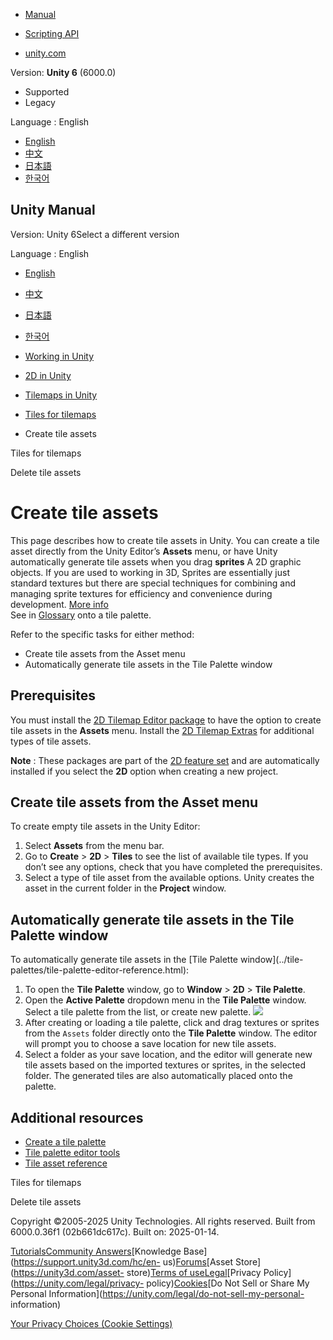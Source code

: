 [](https://docs.unity3d.com)

  * [Manual](../Manual/index.html)
  * [Scripting API](../ScriptReference/index.html)

  * [unity.com](https://unity.com/)

Version: **Unity 6** (6000.0)

  * Supported
  * Legacy

Language : English

  * [English](/Manual/tilemaps/tiles-for-tilemaps/create-tile-assets.html)
  * [中文](/cn/current/Manual/tilemaps/tiles-for-tilemaps/create-tile-assets.html)
  * [日本語](/ja/current/Manual/tilemaps/tiles-for-tilemaps/create-tile-assets.html)
  * [한국어](/kr/current/Manual/tilemaps/tiles-for-tilemaps/create-tile-assets.html)

[](https://docs.unity3d.com)

## Unity Manual

Version: Unity 6Select a different version

Language : English

  * [English](/Manual/tilemaps/tiles-for-tilemaps/create-tile-assets.html)
  * [中文](/cn/current/Manual/tilemaps/tiles-for-tilemaps/create-tile-assets.html)
  * [日本語](/ja/current/Manual/tilemaps/tiles-for-tilemaps/create-tile-assets.html)
  * [한국어](/kr/current/Manual/tilemaps/tiles-for-tilemaps/create-tile-assets.html)

  * [Working in Unity](../../working-in-unity.html)
  * [2D in Unity](../../Unity2D.html)
  * [Tilemaps in Unity](../../tilemaps/tilemaps-landing.html)
  * [Tiles for tilemaps](../../tilemaps/tiles-for-tilemaps/tiles-landing.html)
  * Create tile assets

[](../../tilemaps/tiles-for-tilemaps/tiles-landing.html)

Tiles for tilemaps

[](../../tilemaps/tiles-for-tilemaps/delete-tile-assets.html)

Delete tile assets

# Create tile assets

This page describes how to create tile assets in Unity. You can create a tile
asset directly from the Unity Editor’s **Assets** menu, or have Unity
automatically generate tile assets when you drag **sprites** A 2D graphic
objects. If you are used to working in 3D, Sprites are essentially just
standard textures but there are special techniques for combining and managing
sprite textures for efficiency and convenience during development. [More
info](../../sprite/sprite-landing.html)  
See in [Glossary](../../Glossary.html#Sprite) onto a tile palette.

Refer to the specific tasks for either method:

  * Create tile assets from the Asset menu
  * Automatically generate tile assets in the Tile Palette window

## Prerequisites

You must install the [2D Tilemap Editor package](com.unity.2d.tilemap.html) to
have the option to create tile assets in the **Assets** menu. Install the [2D
Tilemap Extras](com.unity.2d.tilemap.extras.html) for additional types of tile
assets.

**Note** : These packages are part of the [2D feature
set](../../2DFeature.html) and are automatically installed if you select the
**2D** option when creating a new project.

## Create tile assets from the Asset menu

To create empty tile assets in the Unity Editor:

  1. Select **Assets** from the menu bar.
  2. Go to **Create** > **2D** > **Tiles** to see the list of available tile types. If you don’t see any options, check that you have completed the prerequisites.
  3. Select a type of tile asset from the available options. Unity creates the asset in the current folder in the **Project** window.

## Automatically generate tile assets in the Tile Palette window

To automatically generate tile assets in the [Tile Palette window](../tile-
palettes/tile-palette-editor-reference.html):

  1. To open the **Tile Palette** window, go to **Window** > **2D** > **Tile Palette**.
  2. Open the **Active Palette** dropdown menu in the **Tile Palette** window. Select a tile palette from the list, or create new palette. ![](../../../uploads/Main/create-tile-new-palette.png)
  3. After creating or loading a tile palette, click and drag textures or sprites from the `Assets` folder directly onto the **Tile Palette** window. The editor will prompt you to choose a save location for new tile assets.
  4. Select a folder as your save location, and the editor will generate new tile assets based on the imported textures or sprites, in the selected folder. The generated tiles are also automatically placed onto the palette.

## Additional resources

  * [Create a tile palette](../tile-palettes/create-tile-palette.html)
  * [Tile palette editor tools](../tile-palettes/tools/tile-palette-tools-landing.html)
  * [Tile asset reference](./tile-asset-reference.html)

[](../../tilemaps/tiles-for-tilemaps/tiles-landing.html)

Tiles for tilemaps

[](../../tilemaps/tiles-for-tilemaps/delete-tile-assets.html)

Delete tile assets

Copyright ©2005-2025 Unity Technologies. All rights reserved. Built from
6000.0.36f1 (02b661dc617c). Built on: 2025-01-14.

[Tutorials](https://learn.unity.com/)[Community
Answers](https://answers.unity3d.com)[Knowledge
Base](https://support.unity3d.com/hc/en-
us)[Forums](https://forum.unity3d.com)[Asset Store](https://unity3d.com/asset-
store)[Terms of
use](https://docs.unity3d.com/Manual/TermsOfUse.html)[Legal](https://unity.com/legal)[Privacy
Policy](https://unity.com/legal/privacy-
policy)[Cookies](https://unity.com/legal/cookie-policy)[Do Not Sell or Share
My Personal Information](https://unity.com/legal/do-not-sell-my-personal-
information)

[Your Privacy Choices (Cookie Settings)](javascript:void\(0\);)

